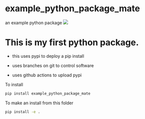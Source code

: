 # example_python_package_mate
an example python package
![](https://github.com/MyName/my-project/workflows/Project%20Tests/badge.svg)

# This is my first python package.

- this uses pypi to deploy a pip install

- uses branches on git to control software

- uses github actions to upload pypi

To install
```bash
pip install example_python_package_mate
```

To make an install from this folder
```bash
pip install -e .
```
